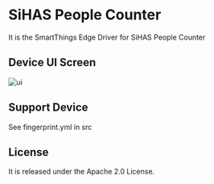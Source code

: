 # SiHAS People Counter
It is the SmartThings Edge Driver for SiHAS People Counter  

## Device UI Screen
![ui](./readme_images/app1.jpg)

## Support Device
See fingerprint.yml in src

## License
It is released under the Apache 2.0 License.